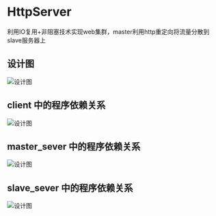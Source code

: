 # HttpServer
利用IO复用+非阻塞技术实现web集群，master利用http重定向将流量分散到slave服务器上

## 设计图

![设计图](<https://github.com/BenWent/HttpServer/snapshot/设计图/设计图.png>)

## client 中的程序依赖关系

![设计图](<https://github.com/BenWent/HttpServer/snapshot/设计图/客户端各源文件之间的关系.png>)

## master_sever 中的程序依赖关系

![设计图](<https://github.com/BenWent/HttpServer/snapshot/设计图/主服务器各源程序之间的关系.png>)

## slave_sever 中的程序依赖关系

![设计图](<https://github.com/BenWent/HttpServer/snapshot/设计图/从服务器各源程序之间的关系.png>)

